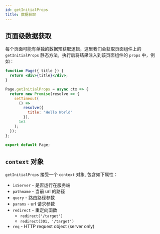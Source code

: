 ```yaml
---
id: getInitialProps
title: 数据获取
---
```


## 页面级数据获取

每个页面可能有单独的数据预获取逻辑，这里我们会获取页面组件上的 `getInitialProps` 静态方法，执行后将结果注入到该页面组件的 `props` 中，例如：

```jsx
function Page({ title }) {
  return <div>{title}</div>;
}

Page.getInitialProps = async ctx => {
  return new Promise(resolve => {
    setTimeout(
      () =>
        resolve({
          title: "Hello World"
        }),
      1e3
    );
  });
};

export default Page;
```

## `context` 对象

`getInitialProps` 接受一个 `context` 对象, 包含如下属性：

- `isServer` - 是否运行在服务端
- `pathname` - 当前 url 的路径
- `query` - 路由路径参数
- `params` - url 请求参数
- `redirect` - 重定向函数
  - `redirect('/target')` 
  - `redirect(301, '/target')`
- `req` - HTTP request object (server only)
